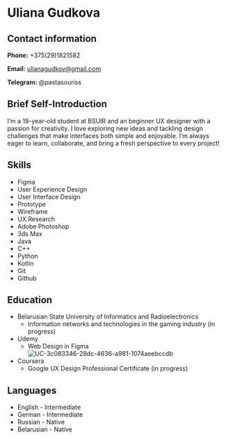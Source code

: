 # Uliana Gudkova
## Contact information
**Phone:** +375(29)1821582

**Email:** ulianagudkov@gmail.com

**Telegram:** @pastasouriss

## Brief Self-Introduction

I’m a 19-year-old student at BSUIR and an beginner UX designer with a passion for creativity. I love exploring new ideas and tackling design challenges that make interfaces both simple and enjoyable. I’m always eager to learn, collaborate, and bring a fresh perspective to every project!

## Skills

- Figma
- User Experience Design
- User Interface Design
- Prototype
- Wireframe
- UX Research
- Adobe Photoshop
- 3ds Max
- Java
- C++
- Python
- Kotlin
- Git
- Github
  
## Education

- Belarusian State University of Informatics and Radioelectronics
  - Information networks and technologies in the gaming industry (in progress)
- Udemy
  - Web Design in Figma ![UC-3c083346-28dc-4636-a981-1074aeebccdb](https://github.com/user-attachments/assets/79207a25-9723-497c-bd3a-2d826332bd9c)
- Coursera
  - Google UX Design Professional Certificate (in progress)

## Languages

- English - Intermediate
- German - Intermediate
- Russian - Native
- Belarusian - Native


